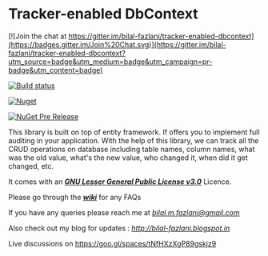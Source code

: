 Tracker-enabled DbContext
=========================

[![Join the chat at https://gitter.im/bilal-fazlani/tracker-enabled-dbcontext](https://badges.gitter.im/Join%20Chat.svg)](https://gitter.im/bilal-fazlani/tracker-enabled-dbcontext?utm_source=badge&utm_medium=badge&utm_campaign=pr-badge&utm_content=badge)

[![Build status](https://ci.appveyor.com/api/projects/status/v2b8ng3pcd3gy6wv?svg=true)](https://ci.appveyor.com/project/bilal-fazlani/tracker-enabled-dbcontext)

[![Nuget](https://img.shields.io/nuget/dt/trackerenableddbcontext.svg)](http://www.nuget.org/packages/TrackerEnabledDbContext/)

[![NuGet Pre Release](https://img.shields.io/nuget/vpre/TrackerEnabledDbContext.svg)](http://www.nuget.org/packages/TrackerEnabledDbContext/)

This library is built on top of entity framework. If offers you to implement full auditing in your application. With the help of this library, we can track all the CRUD operations on database including table names, column names, what was the old value, what's the new value,
who changed it, when did it get changed, etc.

It comes with an ***[GNU Lesser General Public License v3.0](./LICENSE.md)*** Licence.

Please go through the ***[wiki](https://github.com/bilal-fazlani/tracker-enabled-dbcontext/wiki)*** for any FAQs  

If you have any queries please reach me at *bilal.m.fazlani@gmail.com*

Also check out my blog for updates : *http://bilal-fazlani.blogspot.in*

Live discussions on https://goo.gl/spaces/tNfHXzXgP89gskjz9
